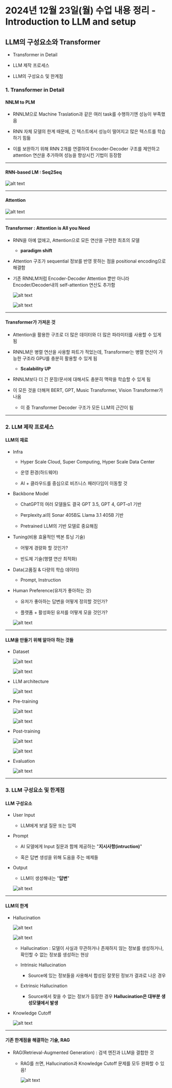 # 2024년 12월 23일(월) 수업 내용 정리 - Introduction to LLM and setup


## LLM의 구성요소와 Transformer

- Transformer in Detail

- LLM 제작 프로세스

- LLM의 구성요소 및 한계점


### 1. Transformer in Detail

#### NNLM to PLM

- RNNLM으로 Machine Traslation과 같은 여러 task를 수행하기엔 성능이 부족했음

- RNN 자체 모델의 한계 때문에, 긴 텍스트에서 성능이 떨어지고 많은 텍스트를 학습하기 힘듦

- 이를 보완하기 위해 RNN 2개를 연결하여 Encoder-Decoder 구조를 제안하고 attention 연산을 추가하여 성능을 향상시킨 기법이 등장함

<hr>

#### RNN-based LM : Seq2Seq

  ![alt text](./images/image_00.png)

<hr>

#### Attention

  ![alt text](./images/image_01.png)

<hr>

#### Transformer : Attention is All you Need

- RNN을 아예 없애고, Attention으로 모든 연산을 구현한 최초의 모델

  - **paradigm shift**

- Attention 구조가 sequential 정보를 반영 못하는 점을 positional encoding으로 해결함

- 기존 RNNLM처럼 Encoder-Decoder Attention 뿐만 아니라 Encoder/Decoder내의 self-attention 연산도 추가함

  ![alt text](./images/image_02.png)

  ![alt text](./images/image_03.png)


<hr>

#### Transformer가 가져온 것

- Attention을 활용한 구조로 더 많은 데이터와 더 많은 파라미터를 사용할 수 있게 됨

- RNNLM은 병렬 연산을 사용할 파트가 적었는데, Transformer는 병렬 연산이 가능한 구조라 GPU를 충분히 활용할 수 있게 됨

  - **Scalability UP**

- RNNLM보다 더 긴 문장/문서에 대해서도 충분히 맥락을 학습할 수 있게 됨

- 이 모든 것을 더해져 BERT, GPT, Music Transformer, Vision Transformer가 나옴

  - 이 중 Transformer Decoder 구조가 모든 LLM의 근간이 됨

<hr>


### 2. LLM 제작 프로세스

#### LLM의 재료

- Infra

  - Hyper Scale Cloud, Super Computing, Hyper Scale Data Center

  - 운영 환경(하드웨어)

  - AI + 클라우드를 중심으로 비즈니스 패러다임이 이동할 것


- Backbone Model

  - ChatGPT의 여러 모델들도 결국 GPT 3.5, GPT 4, GPT-o1 기반

  - Perplexity.ai의 Sonar 405B도 Llama 3.1 405B 기반

  - Pretrained LLM의 기반 모델로 중요해짐


- Tuning(비용 효율적인 백본 튜닝 기술)

  - 어떻게 경량화 할 것인가?

  - 반도체 기술(행렬 연산 최적화)


- Data(고품질 & 다량의 학습 데이터)

  - Prompt, Instruction


- Human Preference(유저가 좋아하는 것)

  - 유저가 좋아하는 답변을 어떻게 정의할 것인가?

  - 플랫폼 + 활성화된 유저를 어떻게 모을 것인가?

  ![alt text](./images/image_04.png)

<hr>

#### LLM을 만들기 위해 알아야 하는 것들

- Dataset

  ![alt text](./images/image_05.png)

  ![alt text](./images/image_06.png)

- LLM architecture

  ![alt text](./images/image_07.png)

- Pre-training

  ![alt text](./images/image_08.png)

  ![alt text](./images/image_09.png)

- Post-training

  ![alt text](./images/image_10.png)

  ![alt text](./images/image_11.png)

- Evaluation

  ![alt text](./images/image_12.png)

<hr>

### 3. LLM 구성요소 및 한계점

#### LLM 구성요소

- User Input

  - LLM에게 보낼 질문 또는 입력

- Prompt
  - AI 모델에게 Input 질문과 함께 제공하는 "**지시사항(intruction)**"

  - 혹은 답변 생성을 위해 도움을 주는 예제들

- Output

  - LLM이 생성해내는 "**답변**"

  ![alt text](./images/image_13.png)

<hr>

#### LLM의 한계

- Hallucination

  ![alt text](./images/image_14.png)

  ![alt text](./images/image_15.png)

  - Hallucination : 모델이 사실과 무관하거나 존재하지 않는 정보를 생성하거나, 확인할 수 없는 정보를 생성하는 현상

  - Intrinsic Hallucination

    - Source에 있는 정보들을 사용해서 합성된 잘못된 정보가 결과로 나온 경우

  - Extrinsic Hallucination

    - Source에서 찾을 수 없는 정보가 등장한 경우 **Hallucination은 대부분 생성모델에서 발생**


- Knowledge Cutoff

  ![alt text](./images/image_16.png)

<hr>

#### 기존 한계점을 해결하는 기술, RAG

- RAG(Retrieval-Augmented Generation) : 검색 엔진과 LLM을 결합한 것

  - RAG를 쓰면, Hallucination과 Knowledge Cutoff 문제를 모두 완화할 수 있음!

    ![alt text](./images/image_17.png)
